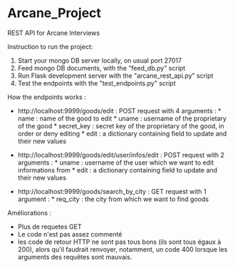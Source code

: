# Arcane_Project
REST API for Arcane Interviews

Instruction to run the project:
  1) Start your mongo DB server locally, on usual port 27017
  2) Feed mongo DB documents, with the "feed_db.py" script
  3) Run Flask development server with the "arcane_rest_api.py" script
  4) Test the endpoints with the "test_endpoints.py" script

How the endpoints works :
  - http://localhost:9999/goods/edit :
      POST request with 4 arguments :
        * name : name of the good to edit
        * uname : username of the proprietary of the good
        * secret_key : secret key of the proprietary of the good, in order or deny editing
        * edit : a dictionary containing field to update and their new values
 
 - http://localhost:9999/goods/edit/user/infos/edit :
    POST request with 2 arguments :
        * uname : username of the user which we want to edit informations from
        * edit : a dictionary containing field to update and their new values
 
  - http://localhost:9999/goods/search_by_city : 
    GET request with 1 argument :
        * req_city : the city from which we want to find goods


Améliorations : 
  - Plus de requetes GET
  - Le code n'est pas assez commenté
  - les code de retour HTTP ne sont pas tous bons (ils sont tous égaux à 200), alors qu'il faudrait renvoyer, notamment, un code 400 lorsque les arguments des requêtes sont mauvais.
